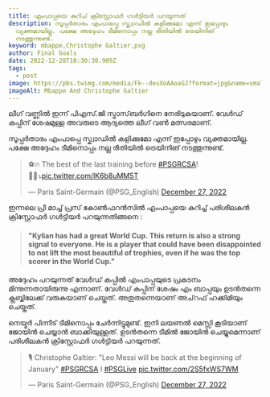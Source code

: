 ```yaml
---
title: എംപാപ്പയെ കുറിച് ക്രിസ്റ്റോഫർ ഗൾട്ടിയർ പറയുന്നത്
description: സൂപ്പർതാരം എംപാപ്പെ സ്ക്വാഡിൽ കളിക്കുമോ എന്ന് ഇപ്പോഴും
  വ്യക്തമായില്ല. പക്ഷേ അദ്ദേഹം ടീമിനൊപ്പം നല്ല രീതിയിൽ ട്രെയിനിങ്
  നടത്തുന്നുണ്ട്.
keyword: mbappe,Christophe Galtier,psg
author: Final Goals
date: 2022-12-28T10:30:30.909Z
tags:
  - post
image: https://pbs.twimg.com/media/Fk--deuXoAAoaGJ?format=jpg&name=small
imageAlt: Mbappe And Christophe Galtier
---
```

ലീഗ് വണ്ണിൽ ഇന്ന് പിഎസ്.ജി സ്ട്രാസ്‌ബർഗിനെ നേരിടുകയാണ്.
വേൾഡ് കപ്പിന് ശേഷമുള്ള അവരുടെ ആദ്യത്തെ ലീഗ് വൺ മത്സരമാണ്.


സൂപ്പർതാരം എംപാപ്പെ സ്ക്വാഡിൽ കളിക്കുമോ എന്ന് ഇപ്പോഴും വ്യക്തമായില്ല. പക്ഷേ അദ്ദേഹം ടീമിനൊപ്പം നല്ല രീതിയിൽ ട്രെയിനിങ് നടത്തുന്നുണ്ട്.

<blockquote class="twitter-tweet"><p lang="en" dir="ltr">⚽️🔥 The best of the last training before <a href="https://twitter.com/hashtag/PSGRCSA?src=hash&amp;ref_src=twsrc%5Etfw">#PSGRCSA</a>! 🔴🔵⤵️<a href="https://t.co/lK6b8uMM5T">pic.twitter.com/lK6b8uMM5T</a></p>&mdash; Paris Saint-Germain (@PSG_English) <a href="https://twitter.com/PSG_English/status/1607863256697143299?ref_src=twsrc%5Etfw">December 27, 2022</a></blockquote> <script async src="https://platform.twitter.com/widgets.js" charset="utf-8"></script>



ഇന്നലെ പ്രീ മാച്ച് പ്രസ് കോൺഫറൻസിൽ എംപാപ്പയെ കുറിച്ച് പരിശീലകൻ ക്രിസ്റ്റോഫർ ഗൾട്ടിയർ പറയുന്നതിങ്ങനെ :

> #### **"﻿Kylian has had a great World Cup. This return is also a strong signal to everyone. He is a player that could have been disappointed to not lift the most beautiful of trophies, even if he was the top scorer in the World Cup."**

അദ്ദേഹം പറയുന്നത് വേൾഡ് കപ്പിൽ എംപാപ്പയുടെ പ്രകടനം മിന്നുന്നതായിരുന്നു എന്നാണ്.
വേൾഡ് കപ്പിന് ശേഷം എം ബാപ്പയും ഉടൻതന്നെ ക്ലബ്ബിലേക്ക് വരുകയാണ് ചെയ്തത്. അതുതന്നെയാണ് അച്‌റഫ് ഹക്കിമിയും ചെയ്തത്.

നെയ്മർ പിന്നീട് ടീമിനൊപ്പം ചേർന്നിട്ടുമുണ്ട്.
ഇനി ലയണൽ മെസ്സി കൂടിയാണ് ജോയിൻ ചെയ്യാൻ ബാക്കിയുള്ളത്.
ഉടൻതന്നെ ടീമിൽ ജോയിൻ ചെയ്യുമെന്നാണ് പരിശീലകൻ ക്രിസ്റ്റോഫർ ഗൾട്ടിയർ പറയുന്നത്.



<blockquote class="twitter-tweet"><p lang="en" dir="ltr">🎙 Christophe Galtier: &quot;Leo Messi will be back at the beginning of January&quot; <a href="https://twitter.com/hashtag/PSGRCSA?src=hash&amp;ref_src=twsrc%5Etfw">#PSGRCSA</a> I <a href="https://twitter.com/hashtag/PSGLive?src=hash&amp;ref_src=twsrc%5Etfw">#PSGLive</a> <a href="https://t.co/2S5fxWS7WM">pic.twitter.com/2S5fxWS7WM</a></p>&mdash; Paris Saint-Germain (@PSG_English) <a href="https://twitter.com/PSG_English/status/1607713029436612608?ref_src=twsrc%5Etfw">December 27, 2022</a></blockquote> <script async src="https://platform.twitter.com/widgets.js" charset="utf-8"></script>